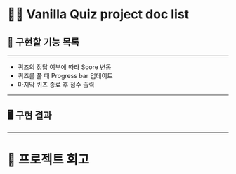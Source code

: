 # 👨‍💻 Vanilla Quiz project doc list

## 📝 구현할 기능 목록
---
  + 퀴즈의 정답 여부에 따라 Score 변동
  + 퀴즈를 풀 때 Progress bar 업데이트
  + 마지막 퀴즈 종료 후 점수 출력
---

## 🖥 구현 결과

---

# 📝 프로젝트 회고

